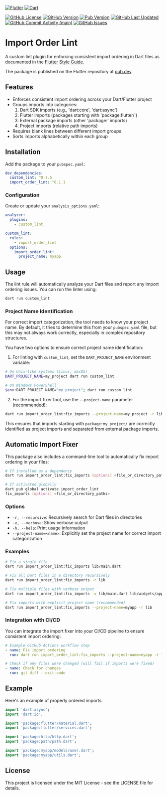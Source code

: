 [![Flutter](https://img.shields.io/badge/Flutter-%2302569B.svg?style=for-the-badge&logo=Flutter&logoColor=white)](https://flutter.dev)
[![Dart](https://img.shields.io/badge/dart-%230175C2.svg?style=for-the-badge&logo=dart&logoColor=white)](https://dart.dev)

[![GitHub License](https://img.shields.io/github/license/anusii/import_order_lint)](https://raw.githubusercontent.com/anusii/import_order_lint/main/LICENSE)
[![GitHub Version](https://img.shields.io/badge/dynamic/yaml?url=https://raw.githubusercontent.com/anusii/import_order_lint/master/pubspec.yaml&query=$.version&label=version&logo=github)](https://github.com/anusii/import_order_lint/blob/dev/CHANGELOG.md)
[![Pub Version](https://img.shields.io/pub/v/import_order_lint?label=pub.dev&labelColor=333940&logo=flutter)](https://pub.dev/packages/import_order_lint)
[![GitHub Last Updated](https://img.shields.io/github/last-commit/anusii/import_order_lint?label=last%20updated)](https://github.com/anusii/import_order_lint/commits/main/)
[![GitHub Commit Activity (main)](https://img.shields.io/github/commit-activity/w/anusii/import_order_lint/main)](https://github.com/anusii/import_order_lint/commits/main/)
[![GitHub Issues](https://img.shields.io/github/issues/anusii/import_order_lint)](https://github.com/anusii/import_order_lint/issues)

# Import Order Lint

A custom lint plugin for enforcing consistent import ordering in Dart
files as documented in the [Flutter Style Guide](https://survivor.togaware.com/gnulinux/flutter-style-imports.html).

The package is published on the Flutter repository at
[pub.dev](https://pub.dev/packages/import_order_lint).

## Features

- Enforces consistent import ordering across your Dart/Flutter project
- Groups imports into categories:
  1. Dart SDK imports (e.g., 'dart:core', 'dart:async')
  2. Flutter imports (packages starting with 'package:flutter/')
  3. External package imports (other 'package:' imports)
  4. Project imports (relative path imports)
- Requires blank lines between different import groups
- Sorts imports alphabetically within each group

## Installation

Add the package to your `pubspec.yaml`:

```yaml
dev_dependencies:
  custom_lint: ^0.7.5
  import_order_lint: ^0.1.1
```

### Configuration

Create or update your `analysis_options.yaml`:

```yaml
analyzer:
  plugins:
    - custom_lint

custom_lint:
  rules:
    - import_order_lint
  options:
    import_order_lint:
      project_name: myapp
```

## Usage

The lint rule will automatically analyze your Dart files and report
any import ordering issues. You can run the linter using:

```bash
dart run custom_lint
```

### Project Name Identification

For correct import categorization, the tool needs to know your project
name. By default, it tries to determine this from your `pubspec.yaml`
file, but this may not always work correctly, especially in complex
repository structures.

You have two options to ensure correct project name identification:

1. For linting with `custom_lint`, set the `DART_PROJECT_NAME` environment variable:

```bash
# On Unix-like systems (Linux, macOS)
DART_PROJECT_NAME=my_project dart run custom_lint

# On Windows PowerShell
$env:DART_PROJECT_NAME="my_project"; dart run custom_lint
```

2. For the import fixer tool, use the `--project-name` parameter (recommended):

```bash
dart run import_order_lint:fix_imports --project-name=my_project -r lib
```

This ensures that imports starting with `package:my_project/` are
correctly identified as project imports and separated from external
package imports.

## Automatic Import Fixer

This package also includes a command-line tool to automatically fix import ordering in your files:

```bash
# If installed as a dependency
dart run import_order_lint:fix_imports [options] <file_or_directory_paths>

# If activated globally
dart pub global activate import_order_lint
fix_imports [options] <file_or_directory_paths>
```

### Options

- `-r, --recursive`: Recursively search for Dart files in directories
- `-v, --verbose`: Show verbose output
- `-h, --help`: Print usage information
- `--project-name=<name>`: Explicitly set the project name for correct import categorization

### Examples

```bash
# Fix a single file
dart run import_order_lint:fix_imports lib/main.dart

# Fix all Dart files in a directory recursively
dart run import_order_lint:fix_imports -r lib

# Fix multiple files with verbose output
dart run import_order_lint:fix_imports -v lib/main.dart lib/widgets/app.dart

# Fix imports with explicit project name (recommended)
dart run import_order_lint:fix_imports --project-name=myapp -r lib
```

### Integration with CI/CD

You can integrate the import fixer into your CI/CD pipeline to ensure consistent import ordering:

```yaml
# Example GitHub Actions workflow step
- name: Fix import ordering
  run: dart run import_order_lint:fix_imports --project-name=myapp -r lib

# Check if any files were changed (will fail if imports were fixed)
- name: Check for changes
  run: git diff --exit-code
```

## Example

Here's an example of properly ordered imports:

```dart
import 'dart:async';
import 'dart:io';

import 'package:flutter/material.dart';
import 'package:flutter/services.dart';

import 'package:http/http.dart';
import 'package:path/path.dart';

import 'package:myapp/models/user.dart';
import 'package:myapp/utils.dart';
```

## License

This project is licensed under the MIT License - see the LICENSE file
for details.
